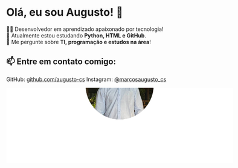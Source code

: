 # Olá, eu sou Augusto! 👋

👨‍💻 Desenvolvedor em aprendizado apaixonado por tecnologia!  
🌱 Atualmente estou estudando **Python, HTML e GitHub**.  
💬 Me pergunte sobre **TI, programação e estudos na área**!  
## 📫 Entre em contato comigo:
GitHub: [github.com/augusto-cs](https://github.com/augusto-cs)
Instagram: [@marcosaugusto_cs](https://instagram.com/marcosaugusto_cs)
<br>
<div style="width: 600px; height: 200px; overflow: hidden;">
  <img src="https://github.com/augusto-cs/Ola-Mundo/blob/main/site-exemplo/Design%20sem%20nome%20(3).png" alt="Assinatura" style="width: 100%; height: 100%; object-fit: cover;">
</div>

